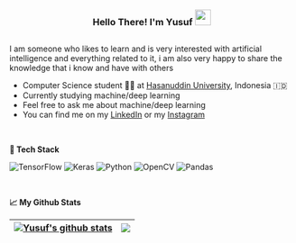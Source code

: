 <h3 align="center">
  Hello There! I'm Yusuf
  <img src="https://media.giphy.com/media/hvRJCLFzcasrR4ia7z/giphy.gif" width="28">
</h3>

##
<p>I am someone who likes to learn and is very interested with artificial intelligence and everything related to it, i am also very happy to share the knowledge that i know and have with others</p>

* Computer Science student :student: at [Hasanuddin University](https://unhas.ac.id/v2/ "target=_blank"), Indonesia :indonesia:
* Currently studying machine/deep learning
* Feel free to ask me about machine/deep learning
* You can find me on my [LinkedIn](https://www.linkedin.com/in/muh-yusuf-syam-0b7232241/ "target=_blank") or my [Instagram](https://www.instagram.com/ysf_syam/ "target=_blank")


<br>


**:page_facing_up: Tech Stack**
<div>

![TensorFlow](https://img.shields.io/badge/TensorFlow-%23FF6F00.svg?style=for-the-badge&logo=TensorFlow&logoColor=white)
![Keras](https://img.shields.io/badge/Keras-%23D00000.svg?style=for-the-badge&logo=Keras&logoColor=white)
![Python](https://img.shields.io/badge/python-3670A0?style=for-the-badge&logo=python&logoColor=ffdd54)
![OpenCV](https://img.shields.io/badge/opencv-%23white.svg?style=for-the-badge&logo=opencv&logoColor=white)
![Pandas](https://img.shields.io/badge/pandas-%23150458.svg?style=for-the-badge&logo=pandas&logoColor=white)

</div>

<br>

**:chart_with_upwards_trend: My Github Stats**
<div align='center'>

| <a href="https://github.com/anuraghazra/github-readme-stats"><img align="center" src="https://github-readme-stats.vercel.app/api?username=YusufSyam&show_icons=true&include_all_commits=true&count_private=true&theme=buefy&hide_border=true" alt="Yusuf's github stats" /></a> | <a href="https://github.com/anuraghazra/github-readme-stats"><img align="center" src="https://github-readme-stats.vercel.app/api/top-langs/?username=YusufSyam&langs_count=9theme=buefy&hide_border=true&hide=jupyter%20notebook,css&layout=compact" /></a> |
| ------------- | ------------- |

 </div>

<br>
<br>

<!--
<div align='center'>
  
![](https://komarev.com/ghpvc/?username=YusufSyam&color=ff6f00&style=for-the-badge&label=Views)
 
</div>
-->



<!-- ----------------------------------------------------------------- Graveyard ----------------------------------------------------------------- -->
<!-- ----------------------------------------------------------------- Graveyard ----------------------------------------------------------------- -->
<!-- ----------------------------------------------------------------- Graveyard ----------------------------------------------------------------- -->
<!-- ----------------------------------------------------------------- Graveyard ----------------------------------------------------------------- -->
<!-- <p align='center'>
<img src="https://img.shields.io/badge/<handle>%20-%23E4405F.svg?&style=for-the-badge&logo=Instagram&logoColor=white"/>
<img src="https://img.shields.io/badge/linkedin%20-%230077B5.svg?&style=for-the-badge&logo=linkedin&logoColor=white"/>
<img src="https://img.shields.io/badge/github%20-%23121011.svg?&style=for-the-badge&logo=github&logoColor=white"/>
</p> -->

<!-- [![GitHub stats](https://github-readme-stats.vercel.app/api?username=YusufSyam&show_icons=true&include_all_commits=true&count_private=true&theme=buefy)](https://github.com/YusufSyam/github-readme-stats) -->
 <div align="center">
<!-- <a href="https://github.com/YusufSyam/github-readme-stats">
  <img src="https://github-readme-stats.vercel.app/api/top-langs/?username=YusufSyam&langs_count=9theme=buefy&hide_border=true&hide=jupyter%20notebook,css&layout=compact" />
</a> -->
 </div>
<!-- [![Top Langs](https://github-readme-stats.vercel.app/api/top-langs/?username=YusufSyam&langs_count=10&theme=buefy&hide_border=true&hide=jupyter%20notebook&layout=compact)](https://github.com/anuraghazra/github-readme-stats) -->
